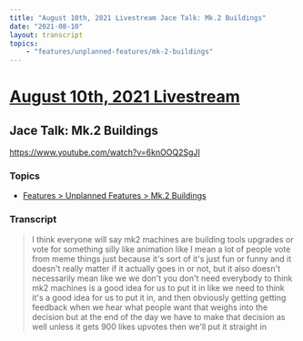 ```yaml
---
title: "August 10th, 2021 Livestream Jace Talk: Mk.2 Buildings"
date: "2021-08-10"
layout: transcript
topics:
    - "features/unplanned-features/mk-2-buildings"
---
```

# [August 10th, 2021 Livestream](../2021-08-10.md)
## Jace Talk: Mk.2 Buildings
https://www.youtube.com/watch?v=6knOOQ2SgJI

### Topics
* [Features > Unplanned Features > Mk.2 Buildings](../topics/features/unplanned-features/mk-2-buildings.md)

### Transcript

> I think everyone will say mk2 machines are building tools upgrades or vote for something silly like animation like I mean a lot of people vote from meme things just because it's sort of it's just fun or funny and it doesn't really matter if it actually goes in or not, but it also doesn't necessarily mean like we we don't you don't need everybody to think mk2 machines is a good idea for us to put it in like we need to think it's a good idea for us to put it in, and then obviously getting getting feedback when we hear what people want that weighs into the decision but at the end of the day we have to make that decision as well unless it gets 900 likes upvotes then we'll put it straight in
